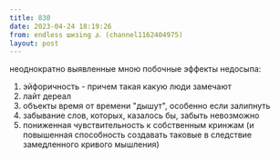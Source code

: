 ```yaml
---
title: 830
date: 2023-04-24 18:19:26
from: endless шизing ⍼ (channel1162404975)
layout: post
---
```


неоднократно выявленные мною побочные эффекты недосыпа:

1. эйфоричность - причем такая какую люди замечают
2. лайт дереал
3. объекты время от времени "дышут", особенно если залипнуть
4. забывание слов, которых, казалось бы, забыть невозможно
5. пониженная чувствительность к собственным кринжам (и повышенная способность создавать таковые в следствие замедленного кривого мышления)
